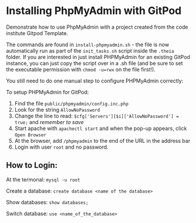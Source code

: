 # Installing PhpMyAdmin with GitPod

Demonstrate how to use PhpMyAdmin with a project created from the code institute Gitpod Template.

The commands are found in `install-phpmyadmin.sh` - the file is now automatically run as part of the `init_tasks.sh` script inside the `.theia` folder. If you are interested in just install PHPMyAdmin for an existing GitPod instance, you can just copy the script over in a .sh file (and be sure to set the executable permission with `chmod -u=rwx` on the file first!).

You still need to do one manual step to configure PHPMyAdmin correctly:

To setup PHPMyAdmin for GitPod:

1. Find the file `public/phpmyadmin/config.inc.php`
2. Look for the string `AllowNoPassword`
3. Change the line to read: `$cfg['Servers'][$i]['AllowNoPassword'] = true;` and *remember to save*
4. Start apache with `apachectl start` and when the pop-up appears, click `Open Browser`
5. At the browser, add `/phpmyadmin` to the end of the URL in the address bar
6. Login with user `root` and no password.

## How to Login:
At the termonal: `mysql -u root` 

Create a database:
`create database <name of the database>`

Show databases:
`show databases;`

Switch database:
`use <name_of_the_database>`
